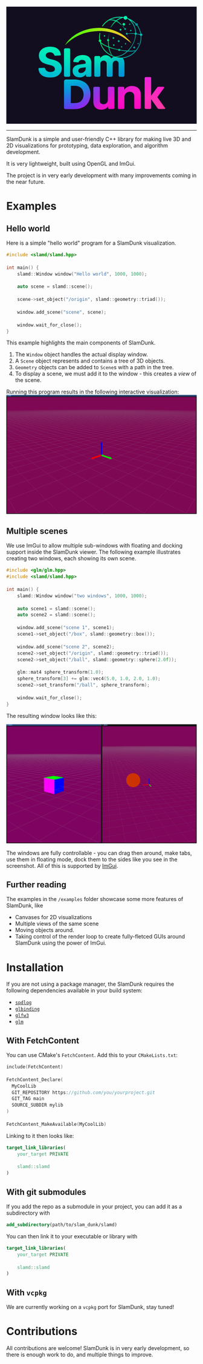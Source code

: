 ![](./images/logo.png)

---

SlamDunk is a simple and user-friendly C++ library for making live 3D and 2D visualizations for prototyping, data exploration, and algorithm development.

It is very lightweight, built using OpenGL and ImGui.

The project is in very early development with many improvements coming in the near future.

# Examples

## Hello world

Here is a simple "hello world" program for a SlamDunk visualization.

```c++
#include <slamd/slamd.hpp>

int main() {
    slamd::Window window("Hello world", 1000, 1000);

    auto scene = slamd::scene();

    scene->set_object("/origin", slamd::geometry::triad());

    window.add_scene("scene", scene);

    window.wait_for_close();
}
```

This example highlights the main components of SlamDunk.

1. The `Window` object handles the actual display window.
2. A `Scene` object represents and contains a tree of 3D objects.
3. `Geometry` objects can be added to `Scene`s with a path in the tree.
4. To display a scene, we must add it to the window - this creates a _view_ of the scene.

Running this program results in the following interactive visualization:
![](./images/hello_world.png)

## Multiple scenes

We use ImGui to allow multiple sub-windows with floating and docking support inside the SlamDunk viewer. The following example illustrates creating two windows, each showing its own scene.

```c++
#include <glm/glm.hpp>
#include <slamd/slamd.hpp>

int main() {
    slamd::Window window("two windows", 1000, 1000);

    auto scene1 = slamd::scene();
    auto scene2 = slamd::scene();

    window.add_scene("scene 1", scene1);
    scene1->set_object("/box", slamd::geometry::box());

    window.add_scene("scene 2", scene2);
    scene2->set_object("/origin", slamd::geometry::triad());
    scene2->set_object("/ball", slamd::geometry::sphere(2.0f));

    glm::mat4 sphere_transform(1.0);
    sphere_transform[3] += glm::vec4(5.0, 1.0, 2.0, 1.0);
    scene2->set_transform("/ball", sphere_transform);

    window.wait_for_close();
}

```

The resulting window looks like this:

![](./images/two_scenes.png)

The windows are fully controllable - you can drag then around, make tabs, use them in floating mode, dock them to the sides like you see in the screenshot. All of this is supported by [ImGui](https://github.com/ocornut/imgui).

## Further reading

The examples in the `/examples` folder showcase some more features of SlamDunk, like

- Canvases for 2D visualizations
- Multiple views of the same scene
- Moving objects around.
- Taking control of the render loop to create fully-fletced GUIs around SlamDunk using the power of ImGui.

# Installation

If you are not using a package manager, the SlamDunk requires the following dependencies available in your build system:

- [`spdlog`](https://github.com/gabime/spdlog)
- [`glbinding`](https://github.com/cginternals/glbinding)
- [`glfw3`](https://github.com/glfw/glfw)
- [`glm`](https://github.com/g-truc/glm)

## With FetchContent

You can use CMake's `FetchContent`. Add this to your `CMakeLists.txt`:

```c++
include(FetchContent)

FetchContent_Declare(
  MyCoolLib
  GIT_REPOSITORY https://github.com/you/yourproject.git
  GIT_TAG main
  SOURCE_SUBDIR mylib
)

FetchContent_MakeAvailable(MyCoolLib)
```

Linking to it then looks like:

```cmake
target_link_libraries(
    your_target PRIVATE

    slamd::slamd
)
```

## With git submodules

If you add the repo as a submodule in your project, you can add it as a subdirectory with

```cmake
add_subdirectory(path/to/slam_dunk/slamd)

```

You can then link it to your executable or library with

```cmake
target_link_libraries(
    your_target PRIVATE

    slamd::slamd
)
```

## With `vcpkg`

We are currently working on a `vcpkg` port for SlamDunk, stay tuned!

# Contributions

All contributions are welcome! SlamDunk is in very early development, so there is enough work to do, and multiple things to improve.
